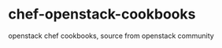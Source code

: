 chef-openstack-cookbooks
========================

openstack chef cookbooks, source from openstack community
